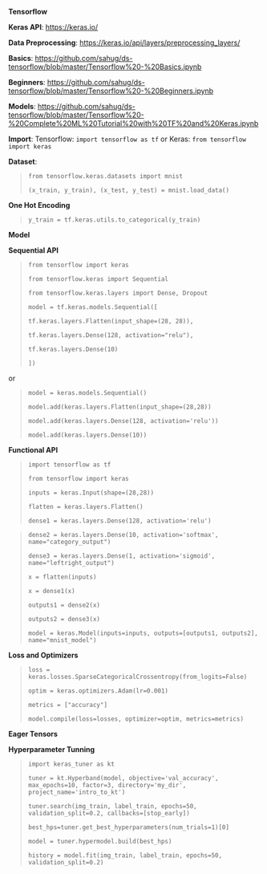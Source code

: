 **Tensorflow**

**Keras API**: https://keras.io/

**Data Preprocessing**: https://keras.io/api/layers/preprocessing_layers/

**Basics**: https://github.com/sahug/ds-tensorflow/blob/master/Tensorflow%20-%20Basics.ipynb

**Beginners**: https://github.com/sahug/ds-tensorflow/blob/master/Tensorflow%20-%20Beginners.ipynb

**Models**: https://github.com/sahug/ds-tensorflow/blob/master/Tensorflow%20-%20Complete%20ML%20Tutorial%20with%20TF%20and%20Keras.ipynb


**Import**: Tensorflow: `import tensorflow as tf` or Keras: `from tensorflow import keras`

 **Dataset**: 
> `from tensorflow.keras.datasets import mnist`
> 
> `(x_train, y_train), (x_test, y_test) = mnist.load_data()`

**One Hot Encoding**
> `y_train = tf.keras.utils.to_categorical(y_train)`

**Model**

**Sequential API**

> `from tensorflow import keras`
> 
> `from tensorflow.keras import Sequential`
> 
> `from tensorflow.keras.layers import Dense, Dropout`
> 
> `model = tf.keras.models.Sequential([`
> 
  > `tf.keras.layers.Flatten(input_shape=(28, 28)),`
  > 
  > `tf.keras.layers.Dense(128, activation="relu"),`
  > 
  > `tf.keras.layers.Dense(10)                                   `
  > 
> `])`

or

> `model = keras.models.Sequential()`
> 
> `model.add(keras.layers.Flatten(input_shape=(28,28))`
> 
> `model.add(keras.layers.Dense(128, activation='relu'))`
> 
> `model.add(keras.layers.Dense(10))`

**Functional API**

> `import tensorflow as tf` 
> 
> `from tensorflow import keras`
> 
> `inputs = keras.Input(shape=(28,28))`
> 
> `flatten = keras.layers.Flatten()`
> 
> `dense1 = keras.layers.Dense(128, activation='relu')`

> `dense2 = keras.layers.Dense(10, activation='softmax', name="category_output")`
> 
> `dense3 = keras.layers.Dense(1, activation='sigmoid', name="leftright_output")`
> 
> `x = flatten(inputs)`
> 
> `x = dense1(x)`
> 
> `outputs1 = dense2(x)`
> 
> `outputs2 = dense3(x)`
> 
> `model = keras.Model(inputs=inputs, outputs=[outputs1, outputs2], name="mnist_model")`

**Loss and Optimizers**

> `loss = keras.losses.SparseCategoricalCrossentropy(from_logits=False)`
> 
> `optim = keras.optimizers.Adam(lr=0.001)`
> 
> `metrics = ["accuracy"]`
> 
> `model.compile(loss=losses, optimizer=optim, metrics=metrics)`

**Eager Tensors**


**Hyperparameter Tunning**

> `import keras_tuner as kt`
> 
> `tuner = kt.Hyperband(model, objective='val_accuracy', max_epochs=10, factor=3, directory='my_dir', project_name='intro_to_kt')`
> 
> `tuner.search(img_train, label_train, epochs=50, validation_split=0.2, callbacks=[stop_early])`
> 
> `best_hps=tuner.get_best_hyperparameters(num_trials=1)[0]`
> 
> `model = tuner.hypermodel.build(best_hps)`
> 
> `history = model.fit(img_train, label_train, epochs=50, validation_split=0.2)`


